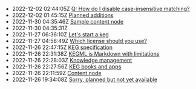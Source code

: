 * 2022-12-02 02:44:05Z [Q: How do I disable case-insensitive matching?](../11)
* 2022-12-02 01:45:15Z [Planned additions](../10)
* 2022-11-30 04:35:46Z [Sample content node](../9)
* 2022-11-30 04:35:31Z [](../8)
* 2022-11-27 06:36:10Z [Let's start a keg](../5)
* 2022-11-27 04:58:49Z [Which license should you use?](../7)
* 2022-11-26 22:47:15Z [KEG specification](../6)
* 2022-11-26 22:31:38Z [KEGML is Markdown with limitations](../4)
* 2022-11-26 22:28:03Z [Knowledge management](../1)
* 2022-11-26 22:27:56Z [KEG books and apps](../3)
* 2022-11-26 22:11:59Z [Content node](../2)
* 2022-11-26 19:34:08Z [Sorry, planned but not yet available](../0)
